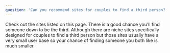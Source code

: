 ```yaml
---
question: 'Can you recommend sites for couples to find a third person?'
---
```


Check out the sites listed on this page. There is a good chance you’ll find someone down to be the third. Although there are niche sites specifically designed for couples to find a third person but those sites usually have a very small user base so your chance of finding someone you both like is much smaller.
